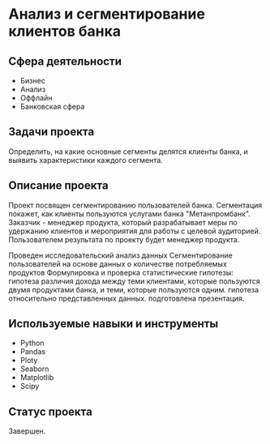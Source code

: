 # Анализ и сегментирование клиентов банка

## Сфера деятельности
* Бизнес
* Анализ
* Оффлайн
* Банковская сфера

## Задачи проекта
Определить, на какие основные сегменты делятся клиенты банка, и выявить характеристики каждого сегмента.

## Описание проекта
Проект посвящен сегментированию пользователей банка. Сегментация покажет, как клиенты пользуются услугами банка "Метанпромбанк". Заказчик - менеджер продукта, который разрабатывает меры по удержанию клиентов и мероприятия для работы с целевой аудиторией. Пользователем результата по проекту будет менеджер продукта.

Проведен исследовательский анализ данных
Сегментирование пользователей на основе данных о количестве потребляемых продуктов
Формулировка и проверка статистические гипотезы:
гипотеза различия дохода между теми клиентами, которые пользуются двумя продуктами банка, и теми, которые пользуются одним.
гипотеза относительно представленных данных.
подготовлена презентация.

## Используемые навыки и инструменты

* Python 
* Pandas
* Ploty
* Seaborn
* Matplotlib
* Scipy


## Статус проекта
Завершен.



